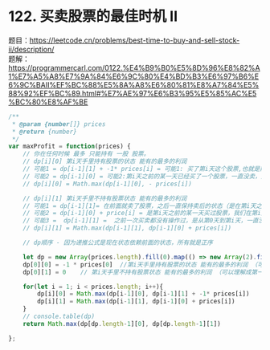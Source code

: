 # 122. 买卖股票的最佳时机 II 

题目：https://leetcode.cn/problems/best-time-to-buy-and-sell-stock-ii/description/         
题解：https://programmercarl.com/0122.%E4%B9%B0%E5%8D%96%E8%82%A1%E7%A5%A8%E7%9A%84%E6%9C%80%E4%BD%B3%E6%97%B6%E6%9C%BAII%EF%BC%88%E5%8A%A8%E6%80%81%E8%A7%84%E5%88%92%EF%BC%89.html#%E7%AE%97%E6%B3%95%E5%85%AC%E5%BC%80%E8%AF%BE                   


```js
/**
 * @param {number[]} prices
 * @return {number}
 */
var maxProfit = function(prices) {
    // 你在任何时候 最多 只能持有 一股 股票。
    // dp[i][0] 第i天手里持有股票的状态 能有的最多的利润
    // 可能1 = dp[i-1][1] + -1* prices[i] = 可能1: 买了第i天这个股票,也就是前一天不持有股票然后今天买入股票  (和买卖股票的最佳时机唯一的不同，因为这个题目可以多次买卖)
    // 可能2 = dp[i-1][0] = 可能2:第i天之前的某一天已经买了一个股票，一直没卖，然后一直持有到第i天
    // dp[i][0] = Math.max(dp[i-1][0], - prices[i])

    // dp[i][1] 第i天手里不持有股票状态 能有的最多的利润
    // 可能1 = dp[i-1][1]= 在前面就卖了股票，之后一直保持卖后的状态（是在第i天之前已经有过一次买股票和一次卖股票的操作了所以在第i天是不持有股票的状态）
    // 可能2 = dp[i-1][0] + price[i] = 是第i天之前的某一天买过股票，我们在第i天卖掉，
    // 可能3 =  dp[i-1][1] =  之前一次买卖都没有操作过，是从第0天到第i天，一直没买过股票
    // dp[i][1] = Math.max(dp[i-1][1], dp[i-1][0] + prices[i])

    // dp顺序 - 因为递推公式是现在状态依赖前面的状态，所有就是正序

    let dp = new Array(prices.length).fill(0).map(() => new Array(2).fill(0))
    dp[0][0] = -1 * prices[0]  //第i天手里持有股票的状态 能有的最多的利润 （可以理解成第一天就买入）
    dp[0][1] = 0    // 第i天手里不持有股票状态 能有的最多的利润 （可以理解成第一天就再卖出）

    for(let i = 1; i < prices.length; i++){
        dp[i][0] = Math.max(dp[i-1][0], dp[i-1][1] + -1* prices[i])
        dp[i][1] = Math.max(dp[i-1][1], dp[i-1][0] + prices[i])
    }
    // console.table(dp)
    return Math.max(dp[dp.length-1][0], dp[dp.length-1][1])

};
```